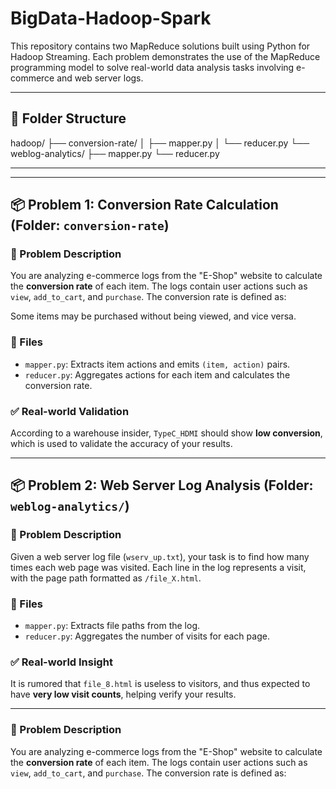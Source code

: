 # BigData-Hadoop-Spark


This repository contains two MapReduce solutions built using Python for Hadoop Streaming. Each problem demonstrates the use of the MapReduce programming model to solve real-world data analysis tasks involving e-commerce and web server logs.

---

## 📁 Folder Structure

hadoop/
├── conversion-rate/
│   ├── mapper.py
│   └── reducer.py
└── weblog-analytics/
    ├── mapper.py
    └── reducer.py

---


---

## 📦 Problem 1: Conversion Rate Calculation (Folder: `conversion-rate`)

### 📝 Problem Description
You are analyzing e-commerce logs from the "E-Shop" website to calculate the **conversion rate** of each item. The logs contain user actions such as `view`, `add_to_cart`, and `purchase`. The conversion rate is defined as:


Some items may be purchased without being viewed, and vice versa.

### 📂 Files
- `mapper.py`: Extracts item actions and emits `(item, action)` pairs.
- `reducer.py`: Aggregates actions for each item and calculates the conversion rate.

### ✅ Real-world Validation
According to a warehouse insider, `TypeC_HDMI` should show **low conversion**, which is used to validate the accuracy of your results.

---

## 📦 Problem 2: Web Server Log Analysis (Folder: `weblog-analytics/`)

### 📝 Problem Description
Given a web server log file (`wserv_up.txt`), your task is to find how many times each web page was visited. Each line in the log represents a visit, with the page path formatted as `/file_X.html`.

### 📂 Files
- `mapper.py`: Extracts file paths from the log.
- `reducer.py`: Aggregates the number of visits for each page.

### ✅ Real-world Insight
It is rumored that `file_8.html` is useless to visitors, and thus expected to have **very low visit counts**, helping verify your results.

---




### 📝 Problem Description
You are analyzing e-commerce logs from the "E-Shop" website to calculate the **conversion rate** of each item. The logs contain user actions such as `view`, `add_to_cart`, and `purchase`. The conversion rate is defined as:



